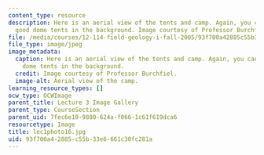 ```yaml
---
content_type: resource
description: Here is an aerial view of the tents and camp. Again, you can see the
  good dome tents in the background. Image courtesy of Professor Burchfiel.
file: /media/courses/12-114-field-geology-i-fall-2005/93f700a42885c55b33e6661c30fc281a_lec1photo16.jpg
file_type: image/jpeg
image_metadata:
  caption: Here is an aerial view of the tents and camp. Again, you can see the good
    dome tents in the background.
  credit: Image courtesy of Professor Burchfiel.
  image-alt: Aerial view of the camp.
learning_resource_types: []
ocw_type: OCWImage
parent_title: Lecture 3 Image Gallery
parent_type: CourseSection
parent_uid: 7fec6e10-9880-624a-f066-1c61f619dca6
resourcetype: Image
title: lec1photo16.jpg
uid: 93f700a4-2885-c55b-33e6-661c30fc281a
---
```

